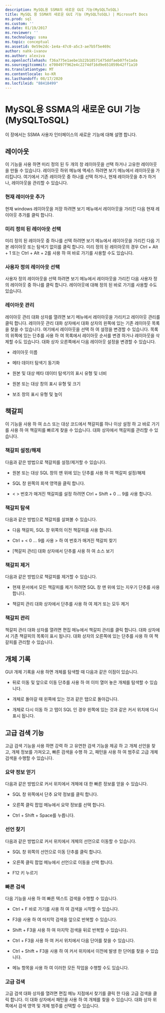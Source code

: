 ```yaml
---
description: MySQL용 SSMA의 새로운 GUI 기능(MySQLToSQL)
title: MySQL 용 SSMA의 새로운 GUI 기능 (MySQLToSQL) | Microsoft Docs
ms.prod: sql
ms.custom: ''
ms.date: 01/19/2017
ms.reviewer: ''
ms.technology: ssma
ms.topic: conceptual
ms.assetid: 0e59e2dc-1e4a-47c0-a5c3-ae7b5f5e469c
author: nahk-ivanov
ms.author: alexiva
ms.openlocfilehash: f36a775e1aebe1b22b18571475ddfaeb07fe1ada
ms.sourcegitcommit: e700497f962e4c2274df16d9e651059b42ff1a10
ms.translationtype: MT
ms.contentlocale: ko-KR
ms.lasthandoff: 08/17/2020
ms.locfileid: "88418499"
---
```

# <a name="new-gui-features-in-ssma-for-mysql-mysqltosql"></a>MySQL용 SSMA의 새로운 GUI 기능(MySQLToSQL)
이 장에서는 SSMA 사용자 인터페이스의 새로운 기능에 대해 설명 합니다.  
  
## <a name="layouts"></a>레이아웃  
이 기능을 사용 하면 미리 정의 된 두 개의 창 레이아웃을 선택 하거나 고유한 레이아웃을 만들 수 있습니다. 레이아웃 하위 메뉴에 액세스 하려면 보기 메뉴에서 레이아웃을 가리킵니다. 여기에서 기존 레이아웃 중 하나를 선택 하거나, 현재 레이아웃을 추가 하거나, 레이아웃을 관리할 수 있습니다.  
  
### <a name="add-current-layout"></a>현재 레이아웃 추가  
현재 windows 레이아웃을 저장 하려면 보기 메뉴에서 레이아웃을 가리킨 다음 현재 레이아웃 추가를 클릭 합니다.  
  
### <a name="choose-predefined-layout"></a>미리 정의 된 레이아웃 선택  
미리 정의 된 레이아웃 중 하나를 선택 하려면 보기 메뉴에서 레이아웃을 가리킨 다음 기본 레이아웃 또는 탐색기 없이를 클릭 합니다. 미리 정의 된 레이아웃의 경우 Ctrl + Alt + 1 또는 Ctrl + Alt + 2를 사용 하 여 바로 가기를 사용할 수도 있습니다.  
  
### <a name="choose-user-defined-layout"></a>사용자 정의 레이아웃 선택  
사용자 정의 레이아웃을 선택 하려면 보기 메뉴에서 레이아웃을 가리킨 다음 사용자 정의 레이아웃 중 하나를 클릭 합니다. 레이아웃에 대해 정의 된 바로 가기를 사용할 수도 있습니다.  
  
### <a name="manage-layouts"></a>레이아웃 관리  
레이아웃 관리 대화 상자를 열려면 보기 메뉴에서 레이아웃을 가리키고 레이아웃 관리를 클릭 합니다. 레이아웃 관리 대화 상자에서 대화 상자의 왼쪽에 있는 기존 레이아웃 목록을 찾을 수 있습니다. 여기에서 레이아웃을 선택 하 여 설정을 변경할 수 있습니다. 목록의 위쪽에 있는 단추를 사용 하 여 목록에서 레이아웃 순서를 변경 하거나 레이아웃을 삭제할 수도 있습니다. 대화 상자 오른쪽에서 다음 레이아웃 설정을 변경할 수 있습니다.  
  
-   레이아웃 이름  
  
-   메타 데이터 탐색기 동기화  
  
-   원본 및 대상 메타 데이터 탐색기의 표시 유형 및 너비  
  
-   원본 또는 대상 창의 표시 유형 및 크기  
  
-   보조 창의 표시 유형 및 높이  
  
## <a name="bookmarks"></a>책갈피  
이 기능을 사용 하 여 소스 또는 대상 코드에서 책갈피를 하나 이상 설정 하 고 바로 가기를 사용 하 여 책갈피를 빠르게 찾을 수 있습니다. 대화 상자에서 책갈피를 관리할 수 있습니다.  
  
### <a name="toggle-bookmark"></a>책갈피 설정/해제  
다음과 같은 방법으로 책갈피를 설정/제거할 수 있습니다.  
  
-   원본 또는 대상 SQL 창의 맨 위에 있는 단추를 사용 하 여 책갈피 설정/해제  
  
-   SQL 창 왼쪽의 회색 영역을 클릭 합니다.  
  
-   &lt; &gt; 번호가 매겨진 책갈피를 설정 하려면 Ctrl + Shift + 0 ... 9를 사용 합니다.  
  
### <a name="bookmark-navigation"></a>책갈피 탐색  
다음과 같은 방법으로 책갈피를 살펴볼 수 있습니다.  
  
-   다음 책갈피, SQL 창 위쪽의 이전 책갈피를 사용 합니다.  
  
-   Ctrl + &lt; 0 ... 9를 사용 &gt; 하 여 번호가 매겨진 책갈피 찾기  
  
-   [책갈피 관리] 대화 상자에서 단추를 사용 하 여 소스 보기  
  
### <a name="removing-bookmark"></a>책갈피 제거  
다음과 같은 방법으로 책갈피를 제거할 수 있습니다.  
  
-   현재 문서에서 모든 책갈피를 제거 하려면 SQL 창 맨 위에 있는 지우기 단추를 사용 합니다.  
  
-   책갈피 관리 대화 상자에서 단추를 사용 하 여 제거 또는 모두 제거  
  
### <a name="manage-bookmarks"></a>책갈피 관리  
책갈피 관리 대화 상자를 열려면 편집 메뉴에서 책갈피 관리를 클릭 합니다. 대화 상자에서 기존 책갈피의 목록이 표시 됩니다. 대화 상자의 오른쪽에 있는 단추를 사용 하 여 책갈피를 관리할 수 있습니다.  
  
## <a name="object-history"></a>개체 기록  
GUI 개체 기록을 사용 하면 개체를 탐색할 때 다음과 같은 이점이 있습니다.  
  
-   뒤로 이동 및 앞으로 이동 단추를 사용 하 여 이미 열어 놓은 개체를 탐색할 수 있습니다.  
  
-   개체로 돌아갈 때 왼쪽에 있는 것과 같은 탭으로 돌아갑니다.  
  
-   개체로 다시 이동 하 고 탭이 SQL 인 경우 왼쪽에 있는 것과 같은 커서 위치에 다시 표시 됩니다.  
  
## <a name="advanced-search-capabilities"></a>고급 검색 기능  
고급 검색 기능을 사용 하면 강력 하 고 유연한 검색 기능을 제공 하 고 개체 선언을 찾고, 개체 정보를 가져오고, 빠른 검색을 수행 하 고, 패턴을 사용 하 여 범주로 고급 개체 검색을 수행할 수 있습니다.  
  
### <a name="get-quick-information"></a>요약 정보 얻기  
다음과 같은 방법으로 커서 위치에서 개체에 대 한 빠른 정보를 얻을 수 있습니다.  
  
-   SQL 창 위쪽에서 단추 요약 정보를 클릭 합니다.  
  
-   오른쪽 클릭 팝업 메뉴에서 요약 정보를 선택 합니다.  
  
-   Ctrl + Shift + Space를 누릅니다.  
  
### <a name="find-declaration"></a>선언 찾기  
다음과 같은 방법으로 커서 위치에서 개체의 선언으로 이동할 수 있습니다.  
  
-   SQL 창 위쪽의 선언으로 이동 단추를 클릭 합니다.  
  
-   오른쪽 클릭 팝업 메뉴에서 선언으로 이동을 선택 합니다.  
  
-   F12 키 누르기  
  
### <a name="quick-search"></a>빠른 검색  
다음 기능을 사용 하 여 빠른 텍스트 검색을 수행할 수 있습니다.  
  
-   Ctrl + F 바로 가기를 사용 하 여 검색을 시작할 수 있습니다.  
  
-   F3을 사용 하 여 마지막 검색을 앞으로 반복할 수 있습니다.  
  
-   Shift + F3을 사용 하 여 마지막 검색을 뒤로 반복할 수 있습니다.  
  
-   Ctrl + F3을 사용 하 여 커서 위치에서 다음 단어를 찾을 수 있습니다.  
  
-   Ctrl + Shift + F3을 사용 하 여 커서 위치에서 이전에 발생 한 단어를 찾을 수 있습니다.  
  
-   메뉴 항목을 사용 하 여 이러한 모든 작업을 수행할 수도 있습니다.  
  
### <a name="advanced-search"></a>고급 검색  
고급 검색 대화 상자를 열려면 편집 메뉴 지점에서 찾기를 클릭 한 다음 고급 검색을 클릭 합니다. 이 대화 상자에서 패턴을 사용 하 여 개체를 찾을 수 있습니다. 대화 상자 위쪽에서 검색 영역 및 개체 범주를 선택할 수 있습니다.  
  
